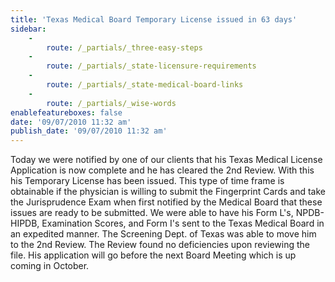 ```yaml
---
title: 'Texas Medical Board Temporary License issued in 63 days'
sidebar:
    -
        route: /_partials/_three-easy-steps
    -
        route: /_partials/_state-licensure-requirements
    -
        route: /_partials/_state-medical-board-links
    -
        route: /_partials/_wise-words
enablefeatureboxes: false
date: '09/07/2010 11:32 am'
publish_date: '09/07/2010 11:32 am'
---
```


<p>Today we were notified by one of our clients that his Texas Medical License Application is now complete and he has cleared the 2nd Review. With this his Temporary License has been issued. This type of time frame is obtainable if the physician is willing to submit the Fingerprint Cards and take the Jurisprudence Exam when first notified by the Medical Board that these issues are ready to be submitted. We were able to have his Form L's, NPDB-HIPDB, Examination Scores, and Form I's sent to the Texas Medical Board in an expedited manner. The Screening Dept. of Texas was able to move him to the 2nd Review. The Review found no deficiencies upon reviewing the file. His application will go before the next Board Meeting which is up coming in October.</p>